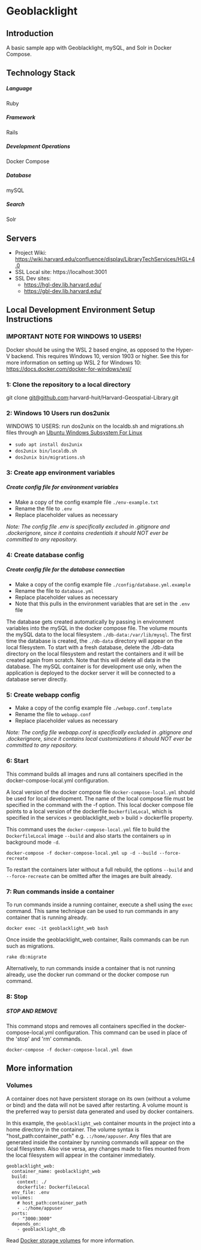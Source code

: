 # Geoblacklight

## Introduction

A basic sample app with Geoblacklight, mySQL, and Solr in Docker Compose.

## Technology Stack
##### Language
Ruby

##### Framework
Rails

##### Development Operations
Docker Compose

##### Database
mySQL

##### Search
Solr


## Servers
* Project Wiki: https://wiki.harvard.edu/confluence/display/LibraryTechServices/HGL+4.0
* SSL Local site: https://localhost:3001
* SSL Dev sites: 
  - https://hgl-dev.lib.harvard.edu/
  - https://gbl-dev.lib.harvard.edu/  

## Local Development Environment Setup Instructions

### IMPORTANT NOTE FOR WINDOWS 10 USERS!
Docker should be using the WSL 2 based engine, as opposed to the Hyper-V backend. This requires Windows 10, version 1903 or higher. See this for more information on setting up WSL 2 for Windows 10:
https://docs.docker.com/docker-for-windows/wsl/ 

### 1: Clone the repository to a local directory
git clone git@github.com:harvard-huit/Harvard-Geospatial-Library.git

### 2: Windows 10 Users run dos2unix

WINDOWS 10 USERS: run dos2unix on the localdb.sh and migrations.sh files through an [Ubuntu Windows Subsystem For Linux](https://docs.microsoft.com/en-us/windows/wsl/install-win10)
- `sudo apt install dos2unix`
- `dos2unix bin/localdb.sh`
- `dos2unix bin/migrations.sh`

### 3: Create app environment variables

##### Create config file for environment variables
- Make a copy of the config example file `./env-example.txt`
- Rename the file to `.env`
- Replace placeholder values as necessary

*Note: The config file .env is specifically excluded in .gitignore and .dockerignore, since it contains credentials it should NOT ever be committed to any repository.*

### 4: Create database config

##### Create config file for the database connection
- Make a copy of the config example file `./config/database.yml.example`
- Rename the file to `database.yml`
- Replace placeholder values as necessary
- Note that this pulls in the environment variables that are set in the `.env` file

The database gets created automatically by passing in environment variables into the mySQL in the docker compose file. The volume mounts the mySQL data to the local filesystem `./db-data:/var/lib/mysql`. The first time the database is created, the `./db-data` directory will appear on the local filesystem. To start with a fresh database, delete the ./db-data directory on the local filesystem and restart the containers and it will be created again from scratch. Note that this will delete all data in the database. The mySQL container is for development use only, when the application is deployed to the docker server it will be connected to a database server directly.

### 5: Create webapp config
- Make a copy of the config example file `./webapp.conf.template`
- Rename the file to `webapp.conf`
- Replace placeholder values as necessary

*Note: The config file webapp.conf is specifically excluded in .gitignore and .dockerignore, since it contains local customizations it should NOT ever be committed to any repository.*

### 6: Start

This command builds all images and runs all containers specified in the docker-compose-local.yml configuration.

A local version of the docker compose file `docker-compose-local.yml` should be used for local development. The name of the local compose file must be specified in the command with the -f option. This local docker compose file points to a local version of the dockerfile `DockerfileLocal`, which is specified in the services > geoblacklight_web > build > dockerfile property.

This command uses the `docker-compose-local.yml` file to build the `DockerfileLocal` image `--build` and also starts the containers `up` in background mode `-d`.

```
docker-compose -f docker-compose-local.yml up -d --build --force-recreate
```

To restart the containers later without a full rebuild, the options `--build` and `--force-recreate` can be omitted after the images are built already.

### 7: Run commands inside a container
To run commands inside a running container, execute a shell using the `exec` command. This same technique can be used to run commands in any container that is running already.

```
docker exec -it geoblacklight_web bash
```

Once inside the geoblacklight_web container, Rails commands can be run such as migrations.

```
rake db:migrate
```

Alternatively, to run commands inside a container that is not running already, use the docker run command or the docker compose run command.

### 8: Stop

##### STOP AND REMOVE

This command stops and removes all containers specified in the docker-compose-local.yml configuration. This command can be used in place of the 'stop' and 'rm' commands.

```
docker-compose -f docker-compose-local.yml down
```

## More information
### Volumes
A container does not have persistent storage on its own (without a volume or bind) and the data will not be saved after restarting. A volume mount is the preferred way to persist data generated and used by docker containers.

In this example, the `geoblacklight_web` container mounts in the project into a home directory in the container. The volume syntax is "host_path:container_path" e.g. `.:/home/appuser`. Any files that are generated inside the container by running commands will appear on the local filesystem. Also vise versa, any changes made to files mounted from the local filesystem will appear in the container immediately.

  ```
  geoblacklight_web:
    container_name: geoblacklight_web
    build:
      context: ./
      dockerfile: DockerfileLocal
    env_file: .env
    volumes:
      # host_path:container_path
      - .:/home/appuser
    ports:
      - "3000:3000"
    depends_on:
      - geoblacklight_db
  ```

Read [Docker storage volumes](https://docs.docker.com/storage/volumes/) for more information.
